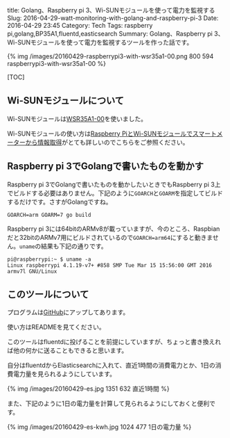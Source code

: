 title: Golang、Raspberry pi 3、Wi-SUNモジュールを使って電力を監視する
Slug: 2016-04-29-watt-monitoring-with-golang-and-raspberry-pi-3
Date: 2016-04-29 23:45
Category: Tech
Tags: raspberry pi,golang,BP35A1,fluentd,easticsearch
Summary: Golang、Raspberry pi 3、Wi-SUNモジュールを使って電力を監視するツールを作った話です。

{% img /images/20160429-raspberrypi3-with-wsr35a1-00.png 800 594 raspberrypi3-with-wsr35a1-00 %}

[TOC]

## Wi-SUNモジュールについて

Wi-SUNモジュールは[WSR35A1-00](http://www.rohm.co.jp/web/japan/news-detail?news-title=2014-10-02_news&defaultGroupId=false)を使いました。

Wi-SUNモジュールの使い方は[Raspberry PiとWi-SUNモジュールでスマートメーターから情報取得](http://chappnet.hateblo.jp/entry/2015/08/20/024137)がとても詳しいのでこちらをご参照ください。

## Raspberry pi 3でGolangで書いたものを動かす

Raspberry pi 3でGolangで書いたものを動かしたいときでもRaspberry pi 3上でビルドする必要はありません。下記のように`GOARCH`と`GOARM`を指定してビルドするだけです。さすがGolangですね。

```
GOARCH=arm GOARM=7 go build
```

Raspberry pi 3には64bitのARMv8が載っていますが、今のところ、Raspbianだと32bitのARMv7用にビルドされているので`GOARCH=arm64`にすると動きません。`uname`の結果も下記の通りです。

```
pi@raspberrypi:~ $ uname -a
Linux raspberrypi 4.1.19-v7+ #858 SMP Tue Mar 15 15:56:00 GMT 2016 armv7l GNU/Linux
```

## このツールについて

プログラムは[GitHub](https://github.com/higebu/wattmonitor)にアップしてあります。

使い方はREADMEを見てください。

このツールはfluentdに投げることを前提にしていますが、ちょっと書き換えれば他の何かに送ることもできると思います。

自分はfluentdからElasticsearchに入れて、直近1時間の消費電力とか、1日の消費電力量を見られるようにしています。

{% img /images/20160429-es.jpg 1351 632 直近1時間 %}

また、下記のように1日の電力量を計算して見られるようにしておくと便利です。

{% img /images/20160429-es-kwh.jpg 1024 477 1日の電力量 %}
